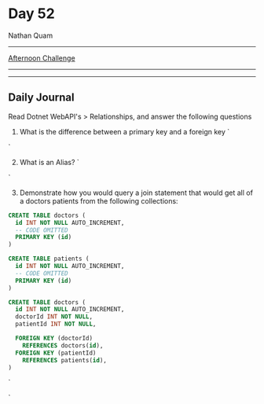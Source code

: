 # Day 52

Nathan Quam

---

[Afternoon Challenge](link.com)

---
---

## Daily Journal

Read Dotnet WebAPI's > Relationships, and answer the following questions

1. What is the difference between a primary key and a foreign key
`

`

2. What is an Alias?
`

`

3. Demonstrate how you would query a join statement that would get all of a doctors patients from the following collections:

```sql
CREATE TABLE doctors (
  id INT NOT NULL AUTO_INCREMENT,
  -- CODE OMITTED
  PRIMARY KEY (id)
)

CREATE TABLE patients (
  id INT NOT NULL AUTO_INCREMENT,
  -- CODE OMITTED
  PRIMARY KEY (id)
)

CREATE TABLE doctors (
  id INT NOT NULL AUTO_INCREMENT,
  doctorId INT NOT NULL,
  patientId INT NOT NULL,

  FOREIGN KEY (doctorId)
    REFERENCES doctors(id),
  FOREIGN KEY (patientId)
    REFERENCES patients(id),
)
```

`

`
